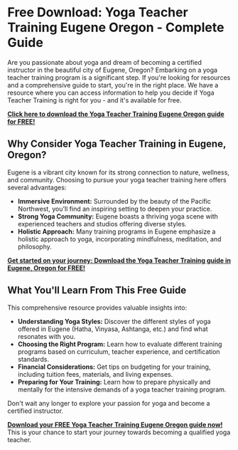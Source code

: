 # Free Download: Yoga Teacher Training Eugene Oregon - Complete Guide

Are you passionate about yoga and dream of becoming a certified instructor in the beautiful city of Eugene, Oregon? Embarking on a yoga teacher training program is a significant step. If you're looking for resources and a comprehensive guide to start, you're in the right place. We have a resource where you can access information to help you decide if Yoga Teacher Training is right for you - and it's available for free.

[**Click here to download the Yoga Teacher Training Eugene Oregon guide for FREE!**](https://udemywork.com/yoga-teacher-training-eugene-oregon)

## Why Consider Yoga Teacher Training in Eugene, Oregon?

Eugene is a vibrant city known for its strong connection to nature, wellness, and community. Choosing to pursue your yoga teacher training here offers several advantages:

*   **Immersive Environment:** Surrounded by the beauty of the Pacific Northwest, you'll find an inspiring setting to deepen your practice.
*   **Strong Yoga Community:** Eugene boasts a thriving yoga scene with experienced teachers and studios offering diverse styles.
*   **Holistic Approach:** Many training programs in Eugene emphasize a holistic approach to yoga, incorporating mindfulness, meditation, and philosophy.

[**Get started on your journey: Download the Yoga Teacher Training guide in Eugene, Oregon for FREE!**](https://udemywork.com/yoga-teacher-training-eugene-oregon)

## What You'll Learn From This Free Guide

This comprehensive resource provides valuable insights into:

*   **Understanding Yoga Styles:** Discover the different styles of yoga offered in Eugene (Hatha, Vinyasa, Ashtanga, etc.) and find what resonates with you.
*   **Choosing the Right Program:** Learn how to evaluate different training programs based on curriculum, teacher experience, and certification standards.
*   **Financial Considerations:** Get tips on budgeting for your training, including tuition fees, materials, and living expenses.
*   **Preparing for Your Training:** Learn how to prepare physically and mentally for the intensive demands of a yoga teacher training program.

Don't wait any longer to explore your passion for yoga and become a certified instructor.

**[Download your FREE Yoga Teacher Training Eugene Oregon guide now!](https://udemywork.com/yoga-teacher-training-eugene-oregon)** This is your chance to start your journey towards becoming a qualified yoga teacher.
